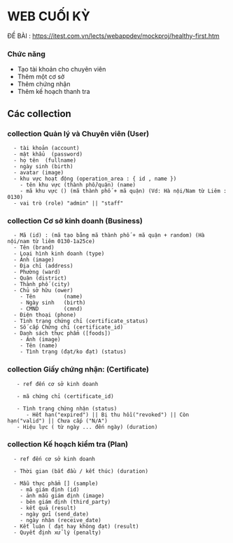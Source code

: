 # WEB CUỐI KỲ

ĐỀ BÀI : https://itest.com.vn/lects/webappdev/mockproj/healthy-first.htm
### Chức năng

- Tạo tài khoản cho chuyên viên
- Thêm một cơ sở
- Thêm chứng nhận
- Thêm kế hoạch thanh tra

## Các collection

### collection Quản lý và Chuyên viên (User)
```
  - tài khoản (account)
  - mật khẩu  (password)
  - họ tên  (fullname)
  - ngày sinh (birth)
  - avatar (image)
  - khu vực hoạt động (operation_area : { id , name })
    - tên khu vực (thành phố/quận) (name)
    - mã khu vực () (mã thành phố + mã quận) (Vd: Hà nội/Nam từ Liêm : 0130)
  - vai trò (role) "admin" || "staff"
```  

### collection Cơ sở kinh doanh (Business)
```
  - Mã (id) : (mã tạo bằng mã thành phố + mã quận + random) (Hà nội/nam từ liêm 0130-1a25ce)
  - Tên (brand)
  - Loại hình kinh doanh (type)
  - Ảnh (image)
  - Địa chỉ (address)
  - Phường (ward)
  - Quận (district)
  - Thành phố (city)
  - Chủ sở hữu (ower)
    - Tên         (name)
    - Ngày sinh   (birth)
    - CMND        (cmnd)
  - Điện thoại (phone)
  - Tình trạng chứng chỉ (certificate_status)
  - Số cấp Chứng chỉ (certificate_id)
  - Danh sách thực phẩm ([foods])
    - Ảnh (image)
    - Tên (name)
    - Tình trạng (đạt/ko đạt) (status)
```

### collection  Giấy chứng nhận: (Certificate)
```
   - ref đến cơ sở kinh doanh 

   - mã chứng chỉ (certificate_id)

   - Tình trạng chứng nhận (status)
      - Hết hạn("expired") || Bị thu hồi("revoked") || Còn hạn("valid") || Chưa cấp ("N/A")     
   - Hiệu lực ( từ ngày ... đến ngày) (duration)
```    

### collection Kế hoạch kiểm tra (Plan)
```
  - ref đến cơ sở kinh doanh

  - Thời gian (bắt đầu / kết thúc) (duration)

  - Mẫu thực phẩm [] (sample)
    - mã giám định (id)
    - ảnh mẫu giám định (image)
    - bên giám định (third_party)
    - kết quả (result)
    - ngày gửi (send_date)
    - ngày nhận (receive_date)
  - Kết luận ( đạt hay không đạt) (result)
  - Quyết định xử lý (penalty)
```











